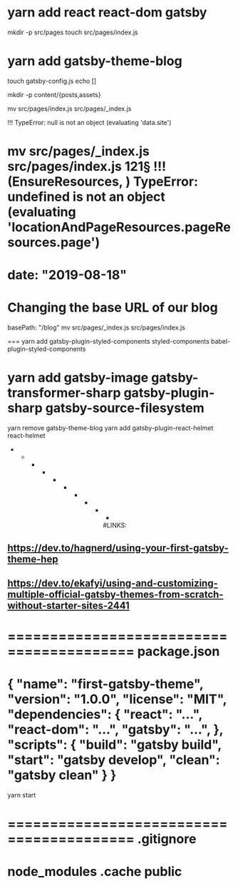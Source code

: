 # yarn add react react-dom gatsby

mkdir -p src/pages
touch src/pages/index.js

# yarn add gatsby-theme-blog

<!-- # yarn add @joshkennedy00/gatsby-theme-blog-remix -->
<!-- # yarn remove @joshkennedy00/gatsby-theme-blog-remix -->

touch gatsby-config.js
echo []

mkdir -p content/{posts,assets}

mv src/pages/index.js src/pages/\_index.js

!!!
TypeError: null is not an object (evaluating 'data.site')

mv src/pages/\_index.js src/pages/index.js
121§
!!!
(EnsureResources, ) TypeError: undefined is not an object (evaluating 'locationAndPageResources.pageResources.page')
===
date: "2019-08-18"
===

# Changing the base URL of our blog

basePath: "/blog"
mv src/pages/\_index.js src/pages/index.js

===
yarn add gatsby-plugin-styled-components styled-components babel-plugin-styled-components

# yarn add gatsby-image gatsby-transformer-sharp gatsby-plugin-sharp gatsby-source-filesystem

yarn remove gatsby-theme-blog
yarn add gatsby-plugin-react-helmet react-helmet

- - - - - - - - - +
                  #LINKS:

## https://dev.to/hagnerd/using-your-first-gatsby-theme-hep

## https://dev.to/ekafyi/using-and-customizing-multiple-official-gatsby-themes-from-scratch-without-starter-sites-2441

=========================================
package.json
====
{
"name": "first-gatsby-theme",
"version": "1.0.0",
"license": "MIT",
"dependencies": {
"react": "...",
"react-dom": "...",
"gatsby": "...",
},
"scripts": {
"build": "gatsby build",
"start": "gatsby develop",
"clean": "gatsby clean"
}
}
=========================================
yarn start

=========================================
.gitignore
===
node_modules
.cache
public
=========================================
